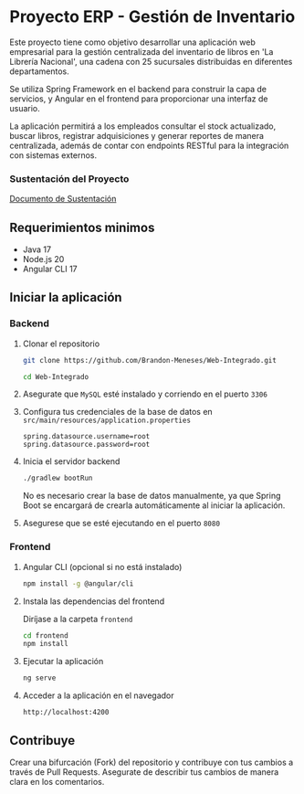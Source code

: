 # Proyecto ERP - Gestión de Inventario

Este proyecto tiene como objetivo desarrollar una aplicación web empresarial para la gestión centralizada del inventario de libros en 'La Librería Nacional', una cadena con 25 sucursales distribuidas en diferentes departamentos.

Se utiliza Spring Framework en el backend para construir la capa de servicios, y Angular en el frontend para proporcionar una interfaz de usuario. 

La aplicación permitirá a los empleados consultar el stock actualizado, buscar libros, registrar adquisiciones y generar reportes de manera centralizada, además de contar con endpoints RESTful para la integración con sistemas externos.

### Sustentación del Proyecto

[Documento de Sustentación](#)

## Requerimientos minimos

- Java 17
- Node.js 20
- Angular CLI 17

## Iniciar la aplicación

### Backend

1. Clonar el repositorio
    ```bash
    git clone https://github.com/Brandon-Meneses/Web-Integrado.git

    cd Web-Integrado
    ```

2. Asegurate que `MySQL` esté instalado y corriendo en el puerto `3306`

3. Configura tus credenciales de la base de datos en `src/main/resources/application.properties`

    ```properties
    spring.datasource.username=root
    spring.datasource.password=root
    ```

4. Inicia el servidor backend

    ```bash
    ./gradlew bootRun
    ```

    No es necesario crear la base de datos manualmente, ya que Spring Boot se encargará de crearla automáticamente al iniciar la aplicación.

5. Asegurese que se esté ejecutando en el puerto `8080`
    

### Frontend

1. Angular CLI (opcional si no está instalado)
    ```bash
    npm install -g @angular/cli
    ```
2. Instala las dependencias del frontend
    
    Diríjase a la carpeta `frontend`
    ```bash
    cd frontend
    npm install
    ```
3. Ejecutar la aplicación
    ```bash
    ng serve
    ```
4. Acceder a la aplicación en el navegador
    ```
    http://localhost:4200
    ```

## Contribuye

Crear una bifurcación (Fork) del repositorio y contribuye con tus cambios a través de Pull Requests. Asegurate de describir tus cambios de manera clara en los comentarios.